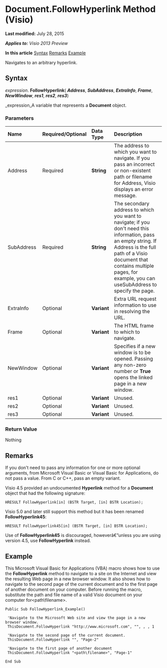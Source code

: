 
# Document.FollowHyperlink Method (Visio)

 **Last modified:** July 28, 2015

 _**Applies to:** Visio 2013 Preview_

 **In this article**
 [Syntax](#sectionSection0)
 [Remarks](#sectionSection1)
 [Example](#sectionSection2)


Navigates to an arbitrary hyperlink.

## Syntax
<a name="sectionSection0"> </a>

 _expression_. **FollowHyperlink**( **_Address_**,  **_SubAddress_**,  **_ExtraInfo_**,  **_Frame_**,  **_NewWindow_**,  **_res1_**,  **_res2_**,  **_res3_**)

 _expression_A variable that represents a  **Document** object.


### Parameters



|**Name**|**Required/Optional**|**Data Type**|**Description**|
|:-----|:-----|:-----|:-----|
|Address|Required| **String**|The address to which you want to navigate. If you pass an incorrect or non-existent path or filename for Address, Visio displays an error message.|
|SubAddress|Required| **String**|The secondary address to which you want to navigate; if you don't need this information, pass an empty string. If Address is the full path of a Visio document that contains multiple pages, for example, you can useSubAddress to specify the page.|
|ExtraInfo|Optional| **Variant**|Extra URL request information to use in resolving the URL.|
|Frame|Optional| **Variant**|The HTML frame to which to navigate.|
|NewWindow|Optional| **Variant**|Specifies if a new window is to be opened. Passing any non-zero number or  **True** opens the linked page in a new window.|
|res1|Optional| **Variant**|Unused.|
|res2|Optional| **Variant**|Unused.|
|res3|Optional| **Variant**|Unused.|

### Return Value

Nothing


## Remarks
<a name="sectionSection1"> </a>

If you don't need to pass any information for one or more optional arguments, from Microsoft Visual Basic or Visual Basic for Applications, do not pass a value. From C or C++, pass an empty variant.

Visio 4.5 provided an undocumented  **Hyperlink** method for a **Document** object that had the following signature:




```
HRESULT FollowHyperlink[in] (BSTR Target, [in] BSTR Location);
```

Visio 5.0 and later still support this method but it has been renamed  **FollowHyperlink45**:




```
HRESULT FollowHyperlink45[in] (BSTR Target, [in] BSTR Location);
```

Use of  **FollowHyperlink45** is discouraged, howeverâ€”unless you are using version 4.5, use **FollowHyperlink** instead.


## Example
<a name="sectionSection2"> </a>

This Microsoft Visual Basic for Applications (VBA) macro shows how to use the  **FollowHyperlink** method to navigate to a site on the Internet and view the resulting Web page in a new browser window. It also shows how to navigate to the second page of the current document and to the first page of another document on your computer. Before running the macro, substitute the path and file name of a valid Visio document on your computer for<path\filename>. 


```
Public Sub FollowHyperlink_Example() 
 
 'Navigate to the Microsoft Web site and view the page in a new browser window. 
 ThisDocument.FollowHyperlink "http://www.microsoft.com", "", , , 1 
 
 'Navigate to the second page of the current document. 
 ThisDocument.FollowHyperlink "", "Page-2" 
 
 'Navigate to the first page of another document 
 ThisDocument.FollowHyperlink "<path\filename>", "Page-1" 
 
End Sub
```

